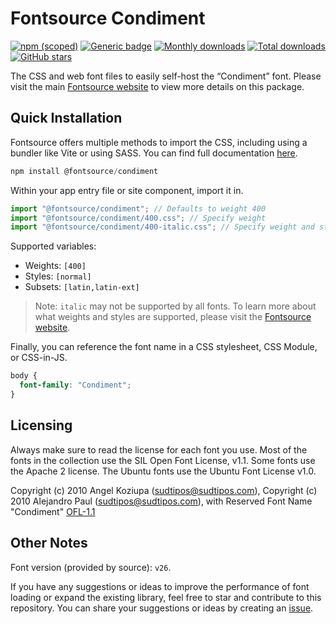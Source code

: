 # Fontsource Condiment

[![npm (scoped)](https://img.shields.io/npm/v/@fontsource/condiment?color=brightgreen)](https://www.npmjs.com/package/@fontsource/condiment) [![Generic badge](https://img.shields.io/badge/fontsource-passing-brightgreen)](https://github.com/fontsource/fontsource) [![Monthly downloads](https://badgen.net/npm/dm/@fontsource/condiment)](https://github.com/fontsource/fontsource) [![Total downloads](https://badgen.net/npm/dt/@fontsource/condiment)](https://github.com/fontsource/fontsource) [![GitHub stars](https://img.shields.io/github/stars/fontsource/fontsource.svg?style=social&label=Star)](https://github.com/fontsource/fontsource/stargazers)

The CSS and web font files to easily self-host the “Condiment” font. Please visit the main [Fontsource website](https://fontsource.org/fonts/condiment) to view more details on this package.

## Quick Installation

Fontsource offers multiple methods to import the CSS, including using a bundler like Vite or using SASS. You can find full documentation [here](https://fontsource.org/docs/getting-started/introduction).

```javascript
npm install @fontsource/condiment
```

Within your app entry file or site component, import it in.

```javascript
import "@fontsource/condiment"; // Defaults to weight 400
import "@fontsource/condiment/400.css"; // Specify weight
import "@fontsource/condiment/400-italic.css"; // Specify weight and style
```

Supported variables:
- Weights: `[400]`
- Styles: `[normal]`
- Subsets: `[latin,latin-ext]`

> Note: `italic` may not be supported by all fonts. To learn more about what weights and styles are supported, please visit the [Fontsource website](https://fontsource.org/fonts/condiment).

Finally, you can reference the font name in a CSS stylesheet, CSS Module, or CSS-in-JS.

```css
body {
  font-family: "Condiment";
}
```

## Licensing
Always make sure to read the license for each font you use. Most of the fonts in the collection use the SIL Open Font License, v1.1. Some fonts use the Apache 2 license. The Ubuntu fonts use the Ubuntu Font License v1.0.

Copyright (c) 2010 Angel Koziupa (sudtipos@sudtipos.com), Copyright (c) 2010 Alejandro Paul (sudtipos@sudtipos.com), with Reserved Font Name "Condiment"
[OFL-1.1](https://openfontlicense.org)

## Other Notes
Font version (provided by source): `v26`.

If you have any suggestions or ideas to improve the performance of font loading or expand the existing library, feel free to star and contribute to this repository. You can share your suggestions or ideas by creating an [issue](https://github.com/fontsource/fontsource/issues).
